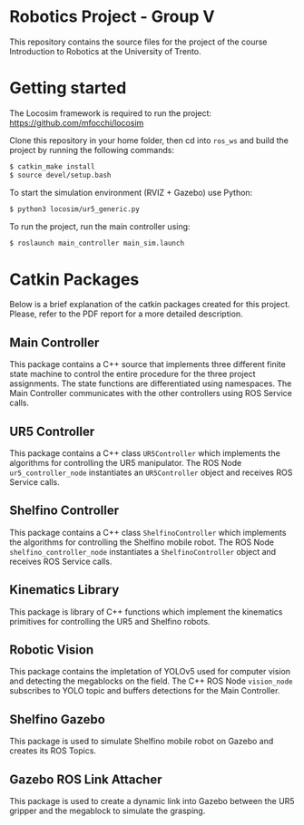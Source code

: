 # Robotics Project - Group V

This repository contains the source files for the project of the course Introduction to Robotics at the University of Trento.

# Getting started 

The Locosim framework is required to run the project: https://github.com/mfocchi/locosim  

Clone this repository in your home folder, then cd into `ros_ws` and build the project by running the following commands:

```bash
$ catkin_make install
$ source devel/setup.bash
```

To start the simulation environment (RVIZ + Gazebo) use Python:

```bash
$ python3 locosim/ur5_generic.py
```

To run the project, run the main controller using:

```bash
$ roslaunch main_controller main_sim.launch
```

# Catkin Packages

Below is a brief explanation of the catkin packages created for this project. Please, refer to the PDF report for a more detailed description. 

## Main Controller

This package contains a C++ source that implements three different finite state machine to control the entire procedure for the three project assignments. The state functions are differentiated using namespaces. The Main Controller communicates with the other controllers using ROS Service calls.

## UR5 Controller

This package contains a C++ class `UR5Controller` which implements the algorithms for controlling the UR5 manipulator. The ROS Node `ur5_controller_node` instantiates an `UR5Controller` object and receives ROS Service calls. 

## Shelfino Controller

This package contains a C++ class `ShelfinoController` which implements the algorithms for controlling the Shelfino mobile robot. The ROS Node `shelfino_controller_node` instantiates a `ShelfinoController` object and receives ROS Service calls. 

## Kinematics Library

This package is library of C++ functions which implement the kinematics primitives for controlling the UR5 and Shelfino robots. 

## Robotic Vision

This package contains the impletation of YOLOv5 used for computer vision and detecting the megablocks on the field. The C++ ROS Node `vision_node` subscribes to YOLO topic and buffers detections for the Main Controller.

## Shelfino Gazebo

This package is used to simulate Shelfino mobile robot on Gazebo and creates its ROS Topics.

## Gazebo ROS Link Attacher

This package is used to create a dynamic link into Gazebo between the UR5 gripper and the megablock to simulate the grasping. 